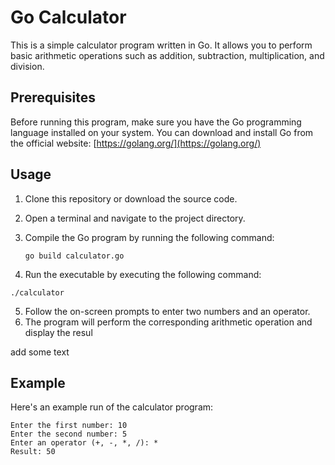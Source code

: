 # Go Calculator

This is a simple calculator program written in Go. It allows you to perform basic arithmetic operations such as addition, subtraction, multiplication, and division.

## Prerequisites

Before running this program, make sure you have the Go programming language installed on your system. You can download and install Go from the official website: [https://golang.org/](https://golang.org/)

## Usage

1. Clone this repository or download the source code.
2. Open a terminal and navigate to the project directory.
3. Compile the Go program by running the following command:

   ```shell
   go build calculator.go
4. Run the executable by executing the following command:
  ```shell
  ./calculator
  ```
5. Follow the on-screen prompts to enter two numbers and an operator.
6. The program will perform the corresponding arithmetic operation and display the resul

add some text



## Example
Here's an example run of the calculator program:
```
Enter the first number: 10
Enter the second number: 5
Enter an operator (+, -, *, /): *
Result: 50
```
